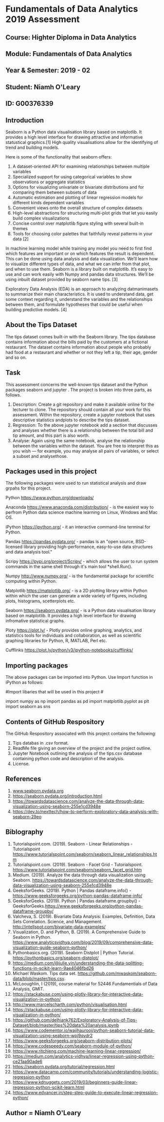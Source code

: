 # Fundamentals of Data Analytics 2019 Assessment #

## Course: Highter Diploma in Data Analytics #
## Module: Fundamentals of Data Analytics #
## Year & Semester: 2019 - 02

## Student: Niamh O'Leary ##
## ID: G00376339 ##

## Introduction ##

Seaborn is a Python data visualisation library based on matplotlib. It provides a high level interface for drawing attractive and informative statustical graphics.[1] High quality visualisations allow for the identifying of trend and building models.

Here is some of the functionality that seaborn offers:

1. A dataset-oriented API for examining relationships between multiple variables
2. Specialized support for using categorical variables to show observations or aggregate statistics
3. Options for visualizing univariate or bivariate distributions and for comparing them between subsets of data
4. Automatic estimation and plotting of linear regression models for different kinds dependent variables
5. Convenient views onto the overall structure of complex datasets
6. High-level abstractions for structuring multi-plot grids that let you easily build complex visualizations
7. Concise control over matplotlib figure styling with several built-in themes
8. Tools for choosing color palettes that faithfully reveal patterns in your data [2]

In machine learning model while training any model you need to first find which features are important or on which features the result is dependent. This can be done using data analysis and data visualization. We’ll learn how to visualize different types of data, and what we can infer from that plot, and when to use them. Seaborn is a library built on matplotlib. It’s easy to use and can work easily with Numpy and pandas data structures. We’ll be using inbuilt dataset provided by seaborn name tips. [3]

Exploratory Data Analysis (EDA) is an approach to analyzing datmanimasets to summarize their main characteristics. It is used to understand data, get some context regarding it, understand the variables and the relationships between them, and formulate hypotheses that could be useful when building predictive models. [4]

## About the Tips Dataset ##

The tips dataset comes built-in with the Seaborn library. The tips database contains information about the bills paid by the customers at a fictional restaurant. The dataset contains information about people who probably had food at a restaurant and whether or not they left a tip, their age, gender and so on.


## Task ##

This assessment concerns the well-known tips dataset and the Python packages seaborn and jupyter . The project is broken into three parts, as follows.

1. Description: Create a git repository and make it available online for the lecturer to clone. The repository should contain all your work for this assessment. Within the repository, create a jupyter notebook that uses descriptive statistics andplots to describe the tips dataset. 
2. Regression: To the above jupyter notebook add a section that discusses and analyses whether there is a relationship between the total bill and tip amount, and this part is also worth.
3. Analyse: Again using the same notebook, analyse the relationship between the variables within the dataset. You are free to interpret this as you wish — for example, you may analyse all pairs of variables, or select a subset and analysethose. 


## Packages used in this project ##
The following packages were used to run statistical analysis and draw grpahs for this project.

Python https://www.python.org/downloads/

Anaconda https://www.anaconda.com/distribution/ - is the easiest way to perfrom Python data science machine learning on Linux, Windows and Mac OS.

iPython https://ipython.org/ - it an interactive command-line terminal for Python.

Pandas https://pandas.pydata.org/ - pandas is an "open source, BSD-licensed library providing high-performance, easy-to-use data structures and data analysis tool."

Scripy https://pypi.org/project/Scripy/ - which allows the user to run system commands in the same shell through it's main tool *shell.Run().

Numpy http://www.numpy.org/ - is the fundamental package for scientific computing within Python.

Matplotlib https://matplotlib.org/ - is a 2D plotting library within Python within which the user can generate a wide variety of figures, including plots, histograms, scetterplots etc.

Seaborn https://seaborn.pydata.org/ - is a Python data visualisation library based on matplotlib. It provides a high level interface for drawing infromative statistical graphs.

Ploty https://plot.ly/ -  Plotly provides online graphing, analytics, and statistics tools for individuals and collaboration, as well as scientific graphing libraries for Python, R, MATLAB, Perl etc.

Cufflinks https://plot.ly/python/v3/ipython-notebooks/cufflinks/

## Importing packages ##
The above packages can be imported into Python. Use Import function in iPython as follows:

#Import libaries that will be used in this project #

import numpy as np
import pandas as pd
import matplotlib.pyplot as plt
import seaborn as sns

## Contents of GitHub Respository ##

The GitHub Respository associated with this project contains the following:
1. Tips databas in .csv format.
2. ReadMe file giving an overview of the project and the project outline.
3. Jupyter Notebook outlining the analysis of the tips.csv database containing python code and description of the analysis.
4. License. 

## References ##

1. www.seaborn.pydata.org
2. https://seaborn.pydata.org/introduction.html 
3. https://towardsdatascience.com/analyze-the-data-through-data-visualization-using-seaborn-255e1cd3948e 
4. https://dev.to/nexttech/how-to-perform-exploratory-data-analysis-with-seaborn-29eo

## Biblography ##

1. Tutorialspoint.com. (2019). Seaborn - Linear Relationships - Tutorialspoint https://www.tutorialspoint.com/seaborn/seaborn_linear_relationships.htm   
2. Tutorialspoint.com. (2019). Seaborn - Facet Grid - Tutorialspoint. https://www.tutorialspoint.com/seaborn/seaborn_facet_grid.htm 
3. Medium. (2019). Analyze the data through data visualization using Seaborn. https://towardsdatascience.com/analyze-the-data-through-data-visualization-using-seaborn-255e1cd3948e 
4. GeeksforGeeks. (2019). Python | Pandas dataframe.info() - https://www.geeksforgeeks.org/python-pandas-dataframe-info/ 
5. GeeksforGeeks. (2019). Python | Pandas dataframe.groupby() - GeeksforGeeks.https://www.geeksforgeeks.org/python-pandas-dataframe-groupby/
6. Valcheva, S. (2019). Bivariate Data Analysis: Examples, Definition, Data Sets Correlation.  Science, and Management. http://intellspot.com/bivariate-data-examples/ 
7. Visualization, D. and Python, B. (2019). A Comprehensive Guide to Seaborn in Python.  https://www.analyticsvidhya.com/blog/2019/09/comprehensive-data-visualization-guide-seaborn-python/ 
8. Pythonbasics.org. (2019). Seaborn Distplot | Python Tutorial.  https://pythonbasics.org/seaborn-distplot/
9. https://medium.com/@julie.yin/understanding-the-data-splitting-functions-in-scikit-learn-9ae4046fbd26 
10. Michael Waskom. Tips data set. https://github.com/mwaskom/seaborn-data/blob/master/tips.csv.
11. McLooughlin, I (2019), course material for 52446 Fundamentials of Data Analysis, GMIT.
12. https://stackabuse.com/using-plotly-library-for-interactive-data-visualization-in-python/
11. http://www.marcelscharth.com/python/visualisation.html
12. https://stackabuse.com/using-plotly-library-for-interactive-data-visualization-in-python/
13. https://github.com/delhiank762/Exploratory-Analysis-of-Tips-Dataset/blob/master/tips%20data%20analysis.ipynb
14. https://www.codementor.io/wajihaurooj/python-seaborn-tutorial-data-visualization-using-seaborn-wpj9qydr2
15. https://www.geeksforgeeks.org/seaborn-distribution-plots/
16. https://www.codespeedy.com/seaborn-module-of-python/
17. https://www.ritchieng.com/machine-learning-linear-regression/
18. https://medium.com/analytics-vidhya/linear-regression-using-python-ce21aa90ade6
19. https://seaborn.pydata.org/tutorial/regression.html
20. https://www.datacamp.com/community/tutorials/understanding-logistic-regression-python
21. https://www.kdnuggets.com/2019/03/beginners-guide-linear-regression-python-scikit-learn.html
22. https://www.edvancer.in/step-step-guide-to-execute-linear-regression-python/



## Author = Niamh O'Leary #


